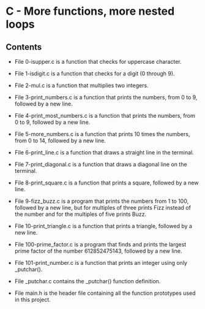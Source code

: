# C - More functions, more nested loops


## Contents
* File 0-isupper.c is a function that checks for uppercase character.

* File 1-isdigit.c is a function that checks for a digit (0 through 9).

* File 2-mul.c is a function that multiplies two integers.

* File 3-print_numbers.c is a function that prints the numbers, from 0 to 9, followed by a new line.

* File 4-print_most_numbers.c is a function that prints the numbers, from 0 to 9, followed by a new line.

* File 5-more_numbers.c is a function that prints 10 times the numbers, from 0 to 14, followed by a new line.

* File 6-print_line.c is a function that draws a straight line in the terminal.

* File 7-print_diagonal.c is a function that draws a diagonal line on the terminal.

* File 8-print_square.c is a function that prints a square, followed by a new line.

* File 9-fizz_buzz.c is a program that prints the numbers from 1 to 100, followed by a new line, but for multiples of three prints Fizz instead of the number and for the multiples of five prints Buzz.

* File 10-print_triangle.c is a function that prints a triangle, followed by a new line.

* File 100-prime_factor.c is a program that finds and prints the largest prime factor of the number 612852475143, followed by a new line.

* File 101-print_number.c is a function that prints an integer using only _putchar().

* File _putchar.c contains the _putchar() function definition.

* File main.h is the header file containing all the function prototypes used in this project.
